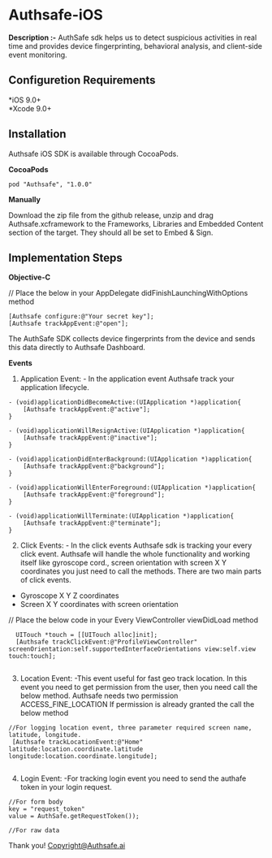# Authsafe-iOS

**Description :-**
AuthSafe sdk helps us to detect suspicious activities in real time and provides device fingerprinting, behavioral analysis, and client-side event monitoring.

**Configuretion Requirements**
---
*iOS 9.0+<br>
*Xcode 9.0+

**Installation**
---
Authsafe iOS SDK is available through CocoaPods.

**CocoaPods**

```
pod "Authsafe", "1.0.0"
```

**Manually**

Download the zip file from the github release, unzip and drag Authsafe.xcframework to the Frameworks, Libraries and Embedded Content section of the target. They should all be set to Embed & Sign.


**Implementation Steps**
---

**Objective-C**

// Place the below in your AppDelegate didFinishLaunchingWithOptions method

```
[Authsafe configure:@"Your secret key"];
[Authsafe trackAppEvent:@"open"];

```
The AuthSafe SDK collects device fingerprints from the device and sends this data directly to Authsafe Dashboard.

**Events**

1. Application Event: - In the application event Authsafe track your application lifecycle.

```
- (void)applicationDidBecomeActive:(UIApplication *)application{
	[Authsafe trackAppEvent:@"active"];
}

- (void)applicationWillResignActive:(UIApplication *)application{
	[Authsafe trackAppEvent:@"inactive"];
}

- (void)applicationDidEnterBackground:(UIApplication *)application{
	[Authsafe trackAppEvent:@"background"];
}

- (void)applicationWillEnterForeground:(UIApplication *)application{
	[Authsafe trackAppEvent:@"foreground"];
}

- (void)applicationWillTerminate:(UIApplication *)application{
	[Authsafe trackAppEvent:@"terminate"];
}

```


2. Click Events: - In the click events Authsafe sdk is tracking your every click event. Authsafe will handle the whole functionality and working itself like gyroscope cord., screen orientation with screen X Y coordinates you just need to call the methods.
There are two main parts of click events.

 * Gyroscope X Y Z coordinates<br>
 * Screen X Y coordinates with screen orientation

// Place the below code in your Every ViewController viewDidLoad method

```
  UITouch *touch = [[UITouch alloc]init];
  [Authsafe trackClickEvent:@"ProfileViewController" screenOrientation:self.supportedInterfaceOrientations view:self.view touch:touch];
  
```


3. Location Event: -This event useful for fast geo track location.
In this event you need to get permission from the user, then you need call the below method.
Authsafe needs two permission  ACCESS_FINE_LOCATION
If permission is already granted the call the below method

```
//For logging location event, three parameter required screen name, latitude, longitude.
 [Authsafe trackLocationEvent:@"Home" latitude:location.coordinate.latitude longitude:location.coordinate.longitude];
 
```


4. Login Event: -For tracking login event you need to send the authafe token in your login request.

```
//For form body
key = "request_token"
value = AuthSafe.getRequestToken());

//For raw data

```

Thank you!
Copyright@Authsafe.ai


